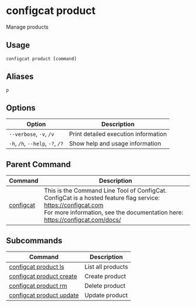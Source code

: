 # configcat product
Manage products
## Usage
```
configcat product [command]
```
## Aliases
`p`
## Options
| Option | Description |
| ------ | ----------- |
| `--verbose`, `-v`, `/v` | Print detailed execution information |
| `-h`, `/h`, `--help`, `-?`, `/?` | Show help and usage information |
## Parent Command
| Command | Description |
| ------ | ----------- |
| [configcat](README.md) | This is the Command Line Tool of ConfigCat.<br/>ConfigCat is a hosted feature flag service: https://configcat.com<br/>For more information, see the documentation here: https://configcat.com/docs/ |
## Subcommands
| Command | Description |
| ------ | ----------- |
| [configcat product ls](configcat-product-ls.md) | List all products |
| [configcat product create](configcat-product-create.md) | Create product |
| [configcat product rm](configcat-product-rm.md) | Delete product |
| [configcat product update](configcat-product-update.md) | Update product |
